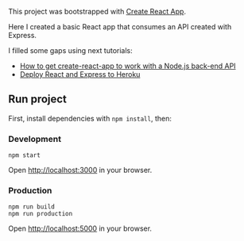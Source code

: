 This project was bootstrapped with [Create React App](https://github.com/facebookincubator/create-react-app).

Here I created a basic React app that consumes an API created with Express.

I filled some gaps using next tutorials:

+ [How to get create-react-app to work with a Node.js back-end API][1]
+ [Deploy React and Express to Heroku][2]

## Run project 
First, install dependencies with `npm install`, then:

### Development
```
npm start
```
Open [http://localhost:3000]() in your browser.

### Production
```
npm run build
npm run production
```
Open [http://localhost:5000]() in your browser.

[1]: https://medium.freecodecamp.org/how-to-make-create-react-app-work-with-a-node-backend-api-7c5c48acb1b0
[2]: https://daveceddia.com/deploy-react-express-app-heroku/
